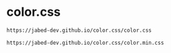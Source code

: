 # color.css

```md
https://jabed-dev.github.io/color.css/color.css
```

```md
https://jabed-dev.github.io/color.css/color.min.css
```
